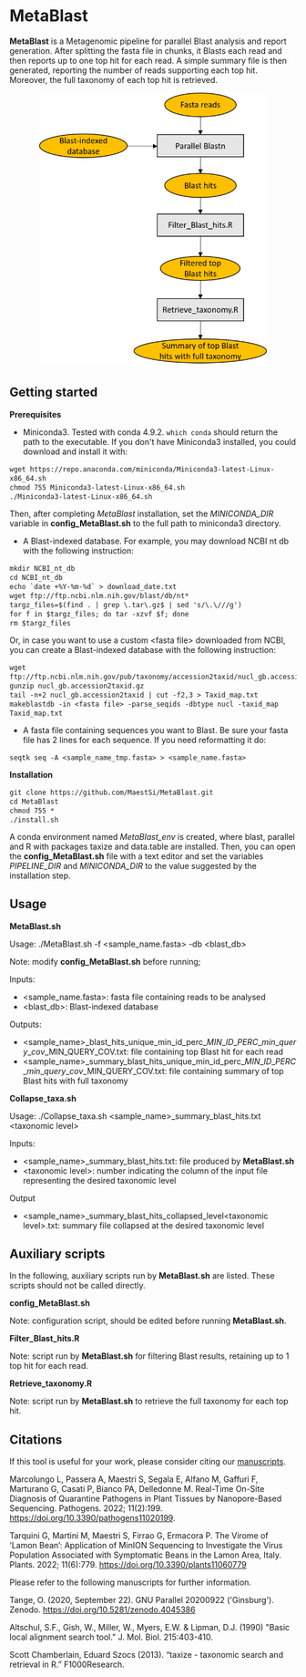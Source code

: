 # MetaBlast

**MetaBlast** is a Metagenomic pipeline for parallel Blast analysis and report generation. After splitting the fasta file in chunks, it Blasts each read and then reports up to one top hit for each read. A simple summary file is then generated, reporting the number of reads supporting each top hit. Moreover, the full taxonomy of each top hit is retrieved.

<p align="center">
  <img src="Figures/MetaBlast.png" alt="drawing" width="400" title="MetaBlast_pipeline">
</p>

## Getting started

**Prerequisites**

* Miniconda3.
Tested with conda 4.9.2.
```which conda``` should return the path to the executable.
If you don't have Miniconda3 installed, you could download and install it with:
```
wget https://repo.anaconda.com/miniconda/Miniconda3-latest-Linux-x86_64.sh
chmod 755 Miniconda3-latest-Linux-x86_64.sh
./Miniconda3-latest-Linux-x86_64.sh
```

Then, after completing _MetaBlast_ installation, set the _MINICONDA_DIR_ variable in **config_MetaBlast.sh** to the full path to miniconda3 directory.

* A Blast-indexed database. For example, you may download NCBI nt db with the following instruction:

```
mkdir NCBI_nt_db
cd NCBI_nt_db
echo `date +%Y-%m-%d` > download_date.txt
wget ftp://ftp.ncbi.nlm.nih.gov/blast/db/nt*
targz_files=$(find . | grep \.tar\.gz$ | sed 's/\.\///g')
for f in $targz_files; do tar -xzvf $f; done
rm $targz_files
```

Or, in case you want to use a custom \<fasta file\> downloaded from NCBI, you can create a Blast-indexed database with the following instruction:

```
wget ftp://ftp.ncbi.nlm.nih.gov/pub/taxonomy/accession2taxid/nucl_gb.accession2taxid.gz
gunzip nucl_gb.accession2taxid.gz
tail -n+2 nucl_gb.accession2taxid | cut -f2,3 > Taxid_map.txt
makeblastdb -in <fasta file> -parse_seqids -dbtype nucl -taxid_map Taxid_map.txt
```

* A fasta file containing sequences you want to Blast. Be sure your fasta file has 2 lines for each sequence.
If you need reformatting it do:

```
seqtk seq -A <sample_name_tmp.fasta> > <sample_name.fasta>
```

**Installation**

```
git clone https://github.com/MaestSi/MetaBlast.git
cd MetaBlast
chmod 755 *
./install.sh
```

A conda environment named _MetaBlast_env_ is created, where blast, parallel and R with packages taxize and data.table are installed.
Then, you can open the **config_MetaBlast.sh** file with a text editor and set the variables _PIPELINE_DIR_ and _MINICONDA_DIR_ to the value suggested by the installation step.

## Usage

**MetaBlast.sh**

Usage:
./MetaBlast.sh -f \<sample\_name.fasta\> -db \<blast_db\>

Note: modify **config_MetaBlast.sh** before running; 

Inputs:

* \<sample\_name.fasta\>: fasta file containing reads to be analysed
* \<blast_db\>: Blast-indexed database

Outputs:
* \<sample_name\>\_blast\_hits\_unique\_min\_id\_perc\_$MIN\_ID\_PERC\_min\_query\_cov\_$MIN\_QUERY\_COV.txt: file containing top Blast hit for each read
* \<sample_name\>\_summary\_blast\_hits\_unique\_min\_id\_perc\_$MIN\_ID\_PERC\_min\_query\_cov\_$MIN\_QUERY\_COV.txt: file containing summary of top Blast hits with full taxonomy

**Collapse_taxa.sh**

Usage:
./Collapse_taxa.sh \<sample_name\>\_summary\_blast\_hits.txt \<taxonomic level\>

Inputs:

* \<sample_name\>\_summary\_blast\_hits.txt: file produced by **MetaBlast.sh**
* \<taxonomic level\>: number indicating the column of the input file representing the desired taxonomic level

Output

* \<sample_name\>\_summary\_blast\_hits_collapsed_level\<taxonomic level\>.txt: summary file collapsed at the desired taxonomic level

## Auxiliary scripts

In the following, auxiliary scripts run by **MetaBlast.sh** are listed. These scripts should not be called directly.

**config_MetaBlast.sh**

Note: configuration script, should be edited before running **MetaBlast.sh**.

**Filter_Blast_hits.R**

Note: script run by **MetaBlast.sh** for filtering Blast results, retaining up to 1 top hit for each read.

**Retrieve_taxonomy.R**

Note: script run by **MetaBlast.sh** to retrieve the full taxonomy for each top hit.


## Citations

If this tool is useful for your work, please consider citing our [manu](https://www.mdpi.com/2076-0817/11/2/199)[scripts](https://www.mdpi.com/2223-7747/11/6/779).

Marcolungo L, Passera A, Maestri S, Segala E, Alfano M, Gaffuri F, Marturano G, Casati P, Bianco PA, Delledonne M. Real-Time On-Site Diagnosis of Quarantine Pathogens in Plant Tissues by Nanopore-Based Sequencing. Pathogens. 2022; 11(2):199. https://doi.org/10.3390/pathogens11020199.

Tarquini G, Martini M, Maestri S, Firrao G, Ermacora P. The Virome of ‘Lamon Bean’: Application of MinION Sequencing to Investigate the Virus Population Associated with Symptomatic Beans in the Lamon Area, Italy. Plants. 2022; 11(6):779. https://doi.org/10.3390/plants11060779

Please refer to the following manuscripts for further information.

Tange, O. (2020, September 22). GNU Parallel 20200922 ('Ginsburg'). Zenodo. https://doi.org/10.5281/zenodo.4045386

Altschul, S.F., Gish, W., Miller, W., Myers, E.W. & Lipman, D.J. (1990) "Basic local alignment search tool." J. Mol. Biol. 215:403-410.

Scott Chamberlain, Eduard Szocs (2013). “taxize - taxonomic search and retrieval in R.” F1000Research.
